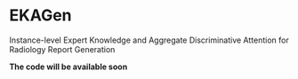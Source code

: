 # EKAGen
Instance-level Expert Knowledge and Aggregate Discriminative Attention for Radiology Report Generation

**The code will be available soon**
